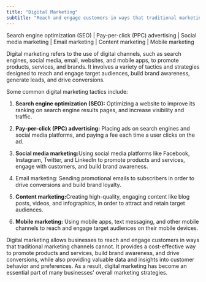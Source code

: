 ```yaml
---
title: "Digital Marketing"
subtitle: "Reach and engage customers in ways that traditional marketing channels cannot"
---
```


<div class="container grid">
  <span class="section__title h2">
Search engine optimization (SEO) | Pay-per-click (PPC) advertising | Social media marketing | Email marketing | Content marketing | Mobile marketing
  </span>
  <p>Digital marketing refers to the use of digital channels, such as search engines, social media, email, websites, and mobile apps, to promote products, services, and brands. It involves a variety of tactics and strategies designed to reach and engage target audiences, build brand awareness, generate leads, and drive conversions.</p><p>Some common digital marketing tactics include:</p>
  <ol>
  <li><p>
  <b class='main-color'>Search engine optimization (SEO):</b> Optimizing a website to improve its ranking on search engine results pages, and increase visibility and traffic.</p></li>
  <li><p>
  <b class='main-color'>Pay-per-click (PPC) advertising:</b> Placing ads on search engines and social media platforms, and paying a fee each time a user clicks on the ad.</p></li>
  <li><p>
  <b class='main-color'>Social media marketing:</b>Using social media platforms like Facebook, Instagram, Twitter, and LinkedIn to promote products and services, engage with customers, and build brand awareness.</p></li><li><p>Email marketing: Sending promotional emails to subscribers in order to drive conversions and build brand loyalty.</p></li>
  <li><p>
  <b class='main-color'>Content marketing:</b>Creating high-quality, engaging content like blog posts, videos, and infographics, in order to attract and retain target audiences.</p></li>
  <li><p>
  <b class='main-color'>Mobile marketing:</b> Using mobile apps, text messaging, and other mobile channels to reach and engage target audiences on their mobile devices.</p></li></ol><p>Digital marketing allows businesses to reach and engage customers in ways that traditional marketing channels cannot. It provides a cost-effective way to promote products and services, build brand awareness, and drive conversions, while also providing valuable data and insights into customer behavior and preferences. As a result, digital marketing has become an essential part of many businesses' overall marketing strategies.</p>
</div>
